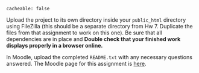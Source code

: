 ```
cacheable: false
```

Upload the project to its own directory inside your `public_html` directory using FileZilla (this should be a separate directory from Hw 7. Duplicate the files from that assignment to work on this one). Be sure that all dependencies are in place and **Double check that your finished work displays properly in a browser online.** 

In Moodle, upload the completed `README.txt` with any necessary questions answered.
The Moodle page for this assignment is [here](https://moodle.pugetsound.edu/moodle/mod/assign/view.php?id=340294).
